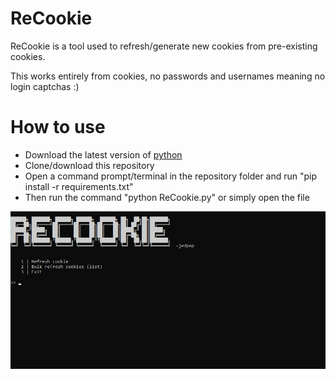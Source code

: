 # ReCookie

ReCookie is a tool used to refresh/generate new cookies from pre-existing cookies.

This works entirely from cookies, no passwords and usernames meaning no login captchas :)

# How to use

- Download the latest version of [python](https://www.python.org/downloads/)
- Clone/download this repository
- Open a command prompt/terminal in the repository folder and run "pip install -r requirements.txt"
- Then run the command "python ReCookie.py" or simply open the file

![ReCookie](https://raw.githubusercontent.com/jedpep/ReCookie/main/images/ReCookie.png)
